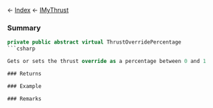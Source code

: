 ← [Index](Api-Index) ← [IMyThrust](Sandbox.ModAPI.Ingame.IMyThrust)

### Summary

```csharp
private public abstract virtual ThrustOverridePercentage
```csharp

Gets or sets the thrust override as a percentage between 0 and 1

### Returns

### Example

### Remarks

